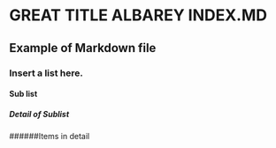 # GREAT TITLE ALBAREY INDEX.MD

## Example of Markdown file

### Insert a list here.

#### Sub list

##### Detail of Sublist

######Items in detail
